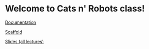 # Welcome to Cats n' Robots class!

[Documentation](https://github.com/nbarshay/catsnrobots/wiki/Documentation)

[Scaffold](https://github.com/nbarshay/catsnrobots/blob/main/scaffold.py)

[Slides (all lectures)](https://docs.google.com/presentation/d/1oSSemoJkgWwygNmWMAqCEB1-pi547CmKvKrcni-3554/edit?usp=sharing)
